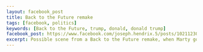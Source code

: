 ```yaml
---
layout: facebook_post
title: Back to the Future remake
tags: [facebook, politics]
keywords: [Back to the Future, trump, donald, donald trump]
facebook_post: https://www.facebook.com/joseph.hendrix.5/posts/10211230083169272
excerpt: Possible scene from a Back to the Future remake, when Marty goes back to 1987 (thirty years ago):
---
```

